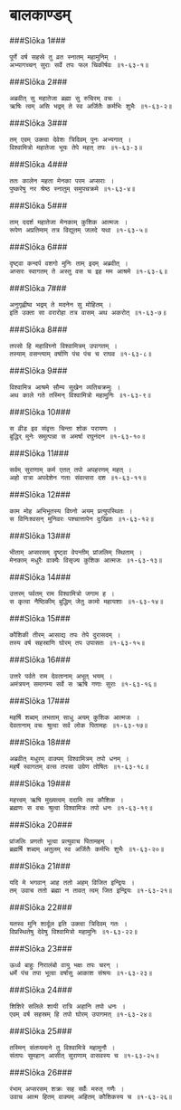 बालकाण्डम्
===============================


###Slōka 1###


    पूर्णे वर्ष सहस्रे तु व्रत स्नातम् महामुनिम् ।
    अभ्यागच्चन् सुराः सर्वे तपः फल चिकीर्षवः ॥१-६३-१॥


###Slōka 2###


    अब्रवीत् सु महातेजा ब्रह्मा सु रुचिरम् वचः ।
    ऋषिः त्वम् असि भद्रम् ते स्व अर्जितैः कर्मभिः शुभैः ॥१-६३-२॥


###Slōka 3###


    तम् एवम् उक्त्वा देवेशः त्रिदिवम् पुनः अभ्यगात् ।
    विश्वामित्रो महातेजा भूयः तेपे महत् तपः ॥१-६३-३॥


###Slōka 4###


    ततः कालेन महता मेनका परम अप्सराः ।
    पुष्करेषु नर श्रेष्ठ स्नातुम् समुपचक्रमे ॥१-६३-४॥


###Slōka 5###


    ताम् ददर्श महातेजा मेनकाम् कुशिक आत्मजः ।
    रूपेण अप्रतिमाम् तत्र विद्युतम् जलदे यथा ॥१-६३-५॥


###Slōka 6###


    दृष्ट्वा कन्दर्प वशगो मुनिः ताम् इदम् अब्रवीत् ।
    अप्सरः स्वागतम् ते अस्तु वस च इह मम आश्रमे ॥१-६३-६॥


###Slōka 7###


    अनुगृह्णीष्व भद्रम् ते मदनेन सु मोहितम् ।
    इति उक्ता सा वरारोहा तत्र वासम् अथ अकरोत् ॥१-६३-७॥


###Slōka 8###


    तपसो हि महाविघ्नो विश्वामित्रम् उपागतम् ।
    तस्याम् वसन्त्याम् वर्षाणि पंच पंच च राघव ॥१-६३-८॥


###Slōka 9###


    विश्वामित्र आश्रमे सौम्य सुखेन व्यतिचक्रमुः ।
    अथ काले गते तस्मिन् विश्वामित्रो महामुनिः ॥१-६३-९॥


###Slōka 10###


    स व्रीड इव संवृत्तः चिन्ता शोक परायणः ।
    बुद्धिर् मुनेः समुत्पन्ना स अमर्षा रघुनंदन ॥१-६३-१०॥


###Slōka 11###


    सर्वम् सुराणाम् कर्म एतत् तपो अपहरणम् महत् ।
    अहो रात्रा अपदेशेन गताः संवत्सरा दश ॥१-६३-११॥


###Slōka 12###


    काम मोह अभिभूतस्य विघ्नो अयम् प्रत्युपस्थितः ।
    स विनिःश्वसन् मुनिवरः पश्चात्तापेन दुःखितः ॥१-६३-१२॥


###Slōka 13###


    भीताम् अप्सरसम् दृष्ट्वा वेपन्तीम् प्रांजलिम् स्थिताम् ।
    मेनकाम् मधुरैः वाक्यैः विसृज्य कुशिक आत्मजः ॥१-६३-१३॥


###Slōka 14###


    उत्तरम् पर्वतम् राम विश्वामित्रो जगाम ह ।
    स कृत्वा नैष्ठिकीम् बुद्धिम् जेतु कामो महायशाः ॥१-६३-१४॥


###Slōka 15###


    कौशिकी तीरम् आसाद्य तपः तेपे दुरासदम् ।
    तस्य वर्ष सहस्राणि घोरम् तप उपासतः ॥१-६३-१५॥


###Slōka 16###


    उत्तरे पर्वते राम देवतानाम् अभूत् भयम् ।
    अमंत्रयन् समागम्य सर्वे स ऋषि गणाः सुराः ॥१-६३-१६॥


###Slōka 17###


    महर्षि शब्दम् लभताम् साधु अयम् कुशिक आत्मजः ।
    देवतानाम् वचः श्रुत्वा सर्व लोक पितामहः ॥१-६३-१७॥


###Slōka 18###


    अब्रवीत् मधुरम् वाक्यम् विश्वामित्रम् तपो धनम् ।
    महर्षे स्वागतम् वत्स तपसा उग्रेण तोषितः ॥१-६३-१८॥


###Slōka 19###


    महत्त्वम् ऋषि मुख्यत्वम् ददामि तव कौशिक ।
    ब्रह्मणः स वचः श्रुत्वा विश्वामित्रः तपो धनः ॥१-६३-१९॥


###Slōka 20###


    प्रांजलिः प्रणतो भूत्वा प्रत्युवाच पितामहम् ।
    ब्रह्मर्षि शब्दम् अतुलम् स्व अर्जितैः कर्मभिः शुभैः ॥१-६३-२०॥


###Slōka 21###


    यदि मे भगवान् आह ततो अहम् विजित इन्द्रियः ।
    तम् उवाच ततो ब्रह्मा न तावत् त्वम् जित इन्द्रियः ॥१-६३-२१॥


###Slōka 22###


    यतस्व मुनि शार्दूल इति उक्त्वा त्रिदिवम् गतः ।
    विप्रस्थितेषु देवेषु विश्वामित्रो महामुनिः ॥१-६३-२२॥


###Slōka 23###


    ऊर्ध्व बाहुः निरालंबो वायु भक्षः तपः चरन् ।
    धर्मे पंच तपा भूत्वा वर्षासु आकाश संश्रयः ॥१-६३-२३॥


###Slōka 24###


    शिशिरे सलिले शायी रात्रि अहानि तपो धनः ।
    एवम् वर्ष सहस्रम् हि तपो घोरम् उपागमत् ॥१-६३-२४॥


###Slōka 25###


    तस्मिन् संतप्यमाने तु विश्वामित्रे महामुनौ ।
    संतापः सुमहान् आसीत् सुराणाम् वासवस्य च ॥१-६३-२५॥


###Slōka 26###


    रंभाम् अप्सरसम् शक्रः सह सर्वैः मरुत् गणैः ।
    उवाच आत्म हितम् वाक्यम् अहितम् कौशिकस्य च ॥१-६३-२६॥


